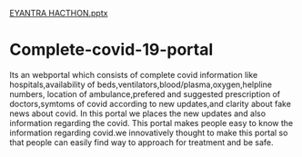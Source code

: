 [EYANTRA HACTHON.pptx](https://github.com/arun29112001/Complete-covid-19-portal/files/6528056/EYANTRA.HACTHON.pptx)
# Complete-covid-19-portal
Its an webportal which consists of complete covid information like hospitals,availability of beds,ventilators,blood/plasma,oxygen,helpline numbers, location of ambulance,prefered and suggested prescription of doctors,symtoms of covid according to new updates,and clarity about fake news about covid. In this portal we places the new updates and also information regarding the covid. This portal makes people easy to know the information regarding covid.we innovatively thought to make this portal so that people can easily find way to approach for treatment and  be safe.
